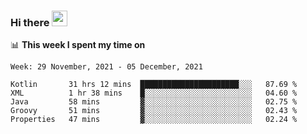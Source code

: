 ### Hi there <a href="https://www.gautamkrishnar.com/"><img src="https://media.giphy.com/media/hvRJCLFzcasrR4ia7z/giphy.gif" width="25px"></a>

📊 **This week I spent my time on**

<!--START_SECTION:waka-->
```text
Week: 29 November, 2021 - 05 December, 2021

Kotlin       31 hrs 12 mins  ██████████████████████░░░   87.69 % 
XML          1 hr 38 mins    █░░░░░░░░░░░░░░░░░░░░░░░░   04.60 % 
Java         58 mins         ▓░░░░░░░░░░░░░░░░░░░░░░░░   02.75 % 
Groovy       51 mins         ▓░░░░░░░░░░░░░░░░░░░░░░░░   02.43 % 
Properties   47 mins         ▓░░░░░░░░░░░░░░░░░░░░░░░░   02.24 % 
```
<!--END_SECTION:waka-->
